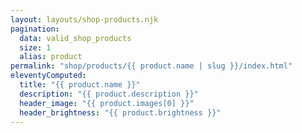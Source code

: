 ```yaml
---
layout: layouts/shop-products.njk
pagination:
  data: valid_shop_products
  size: 1
  alias: product
permalink: "shop/products/{{ product.name | slug }}/index.html"
eleventyComputed:
  title: "{{ product.name }}"
  description: "{{ product.description }}"
  header_image: "{{ product.images[0] }}"
  header_brightness: "{{ product.brightness }}"
---
```

